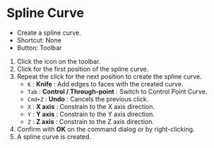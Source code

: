 # Spline Curve

- Create a spline curve.
- Shortcut: None
- Button: Toolbar

1. Click the icon on the toolbar.
2. Click for the first position of the spline curve.
3. Repeat the click for the next position to create the spline curve.
   - `K` : **Knife** : Add edges to faces with the created curve.
   - `Tab` : **Control /  Through-point** : Switch to Control Point Curve.
   - `Cmd+Z` : **Undo** : Cancels the previous click.
   - `X` : **X axis** : Constrain to the X axis direction.
   - `Y` : **Y axis** : Constrain to the Y axis direction.
   - `Z` : **Z axis** : Constrain to the Z axis direction.
4. Confirm with **OK** on the command dialog or by right-clicking.
5. A spline curve is created.

